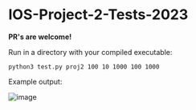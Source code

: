# IOS-Project-2-Tests-2023

**PR's are welcome!**

Run in a directory with your compiled executable:
```
python3 test.py proj2 100 10 1000 100 1000 
```

Example output:

![image](https://user-images.githubusercontent.com/68564929/234080084-9b767c69-5c01-498e-b828-7482a536f3ab.png)
